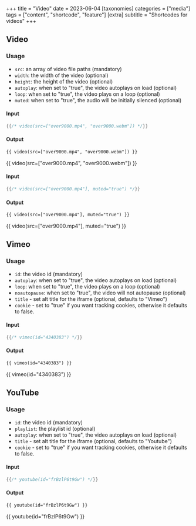 +++
title = "Video"
date = 2023-06-04
[taxonomies]
categories = ["media"]
tags = ["content", "shortcode", "feature"]
[extra]
subtitle = "Shortcodes for videos"
+++

## Video

### Usage

- `src`: an array of video file paths (mandatory)
- `width`: the width of the video (optional)
- `height`: the height of the video (optional)
- `autoplay`: when set to "true", the video autoplays on load (optional)
- `loop`: when set to "true", the video plays on a loop (optional)
- `muted`: when set to "true", the audio will be initially silenced (optional)

#### Input

```rs
{{/* video(src=["over9000.mp4", "over9000.webm"]) */}}
```

#### Output

```html
{{ video(src=["over9000.mp4", "over9000.webm"]) }}
```

{{ video(src=["over9000.mp4", "over9000.webm"]) }}

#### Input

```rs
{{/* video(src=["over9000.mp4"], muted="true") */}}
```

#### Output

```html
{{ video(src=["over9000.mp4"], muted="true") }}
```

{{ video(src=["over9000.mp4"], muted="true") }}

## Vimeo

### Usage

- `id`: the video id (mandatory)
- `autoplay`: when set to "true", the video autoplays on load (optional)
- `loop`: when set to "true", the video plays on a loop (optional)
- `noautopause`: when set to "true", the video will not autopause (optional)
- `title` - set alt title for the iframe (optional, defaults to "Vimeo")
- `cookie` - set to "true" if you want tracking cookies, otherwise it defaults to false.

#### Input

```rs
{{/* vimeo(id="4340383") */}}
```

#### Output

```html
{{ vimeo(id="4340383") }}
```

{{ vimeo(id="4340383") }}

## YouTube

### Usage

- `id`: the video id (mandatory)
- `playlist`: the playlist id (optional)
- `autoplay`: when set to "true", the video autoplays on load (optional)
- `title` - set alt title for the iframe (optional, defaults to "Youtube")
- `cookie` - set to "true" if you want tracking cookies, otherwise it defaults to false.

#### Input

```rs
{{/* youtube(id="frBzlP6t9Gw") */}}
```

#### Output

```html
{{ youtube(id="frBzlP6t9Gw") }}
```

{{ youtube(id="frBzlP6t9Gw") }}
